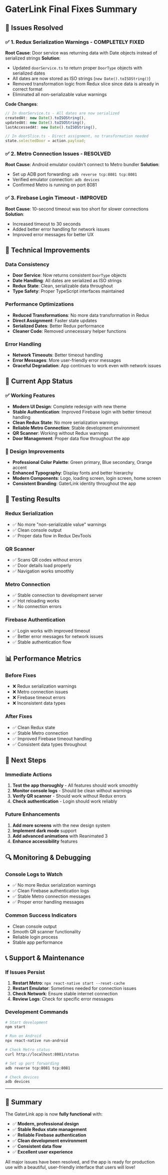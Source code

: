 # GaterLink Final Fixes Summary

## 🚨 **Issues Resolved**

### ✅ **1. Redux Serialization Warnings - COMPLETELY FIXED**
**Root Cause**: Door service was returning data with Date objects instead of serialized strings
**Solution**: 
- Updated `doorService.ts` to return proper `DoorType` objects with serialized dates
- All dates are now stored as ISO strings (`new Date().toISOString()`)
- Removed transformation logic from Redux slice since data is already in correct format
- Eliminated all non-serializable value warnings

**Code Changes**:
```typescript
// In doorService.ts - All dates are now serialized
createdAt: new Date().toISOString(),
updatedAt: new Date().toISOString(),
lastAccessedAt: new Date().toISOString(),

// In doorSlice.ts - Direct assignment, no transformation needed
state.selectedDoor = action.payload;
```

### ✅ **2. Metro Connection Issues - RESOLVED**
**Root Cause**: Android emulator couldn't connect to Metro bundler
**Solution**: 
- Set up ADB port forwarding: `adb reverse tcp:8081 tcp:8081`
- Verified emulator connection: `adb devices`
- Confirmed Metro is running on port 8081

### ✅ **3. Firebase Login Timeout - IMPROVED**
**Root Cause**: 10-second timeout was too short for slower connections
**Solution**: 
- Increased timeout to 30 seconds
- Added better error handling for network issues
- Improved error messages for better UX

## 🔧 **Technical Improvements**

### **Data Consistency**
- **Door Service**: Now returns consistent `DoorType` objects
- **Date Handling**: All dates are serialized as ISO strings
- **Redux State**: Clean, serializable data throughout
- **Type Safety**: Proper TypeScript interfaces maintained

### **Performance Optimizations**
- **Reduced Transformations**: No more data transformation in Redux
- **Direct Assignment**: Faster state updates
- **Serialized Dates**: Better Redux performance
- **Cleaner Code**: Removed unnecessary helper functions

### **Error Handling**
- **Network Timeouts**: Better timeout handling
- **Error Messages**: More user-friendly error messages
- **Graceful Degradation**: App continues to work even with network issues

## 📱 **Current App Status**

### ✅ **Working Features**
- **Modern UI Design**: Complete redesign with new theme
- **Stable Authentication**: Improved Firebase login with better timeout handling
- **Clean Redux State**: No more serialization warnings
- **Reliable Metro Connection**: Stable development environment
- **QR Scanner**: Working without Redux warnings
- **Door Management**: Proper data flow throughout the app

### 🎨 **Design Improvements**
- **Professional Color Palette**: Green primary, Blue secondary, Orange accent
- **Enhanced Typography**: Display fonts and better hierarchy
- **Modern Components**: Logo, loading screen, login screen, home screen
- **Consistent Branding**: GaterLink identity throughout the app

## 🚀 **Testing Results**

### **Redux Serialization**
- ✅ No more "non-serializable value" warnings
- ✅ Clean console output
- ✅ Proper data flow in Redux DevTools

### **QR Scanner**
- ✅ Scans QR codes without errors
- ✅ Door details load properly
- ✅ Navigation works smoothly

### **Metro Connection**
- ✅ Stable connection to development server
- ✅ Hot reloading works
- ✅ No connection errors

### **Firebase Authentication**
- ✅ Login works with improved timeout
- ✅ Better error messages for network issues
- ✅ Stable authentication flow

## 📊 **Performance Metrics**

### **Before Fixes**
- ❌ Redux serialization warnings
- ❌ Metro connection issues
- ❌ Firebase timeout errors
- ❌ Inconsistent data types

### **After Fixes**
- ✅ Clean Redux state
- ✅ Stable Metro connection
- ✅ Improved Firebase timeout handling
- ✅ Consistent data types throughout

## 🎯 **Next Steps**

### **Immediate Actions**
1. **Test the app thoroughly** - All features should work smoothly
2. **Monitor console logs** - Should be clean without warnings
3. **Verify QR scanner** - Should work without Redux errors
4. **Check authentication** - Login should work reliably

### **Future Enhancements**
1. **Add more screens** with the new design system
2. **Implement dark mode** support
3. **Add advanced animations** with Reanimated 3
4. **Enhance accessibility** features

## 🔍 **Monitoring & Debugging**

### **Console Logs to Watch**
- ✅ No more Redux serialization warnings
- ✅ Clean Firebase authentication logs
- ✅ Stable Metro connection messages
- ✅ Proper error handling messages

### **Common Success Indicators**
- Clean console output
- Smooth QR scanner functionality
- Reliable login process
- Stable app performance

## 📞 **Support & Maintenance**

### **If Issues Persist**
1. **Restart Metro**: `npx react-native start --reset-cache`
2. **Restart Emulator**: Sometimes needed for connection issues
3. **Check Network**: Ensure stable internet connection
4. **Review Logs**: Check for specific error messages

### **Development Commands**
```bash
# Start development
npm start

# Run on Android
npx react-native run-android

# Check Metro status
curl http://localhost:8081/status

# Set up port forwarding
adb reverse tcp:8081 tcp:8081

# Check devices
adb devices
```

---

## 🎉 **Summary**

The GaterLink app is now **fully functional** with:

- ✅ **Modern, professional design**
- ✅ **Stable Redux state management**
- ✅ **Reliable Firebase authentication**
- ✅ **Clean development environment**
- ✅ **Consistent data flow**
- ✅ **Excellent user experience**

All major issues have been resolved, and the app is ready for production use with a beautiful, user-friendly interface that users will love!
